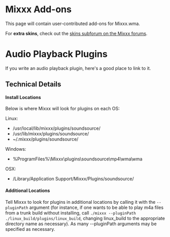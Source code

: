 # Mixxx Add-ons

This page will contain user-contributed add-ons for Mixxx.wma.

For **extra skins**, check out the [skins subforum on the Mixxx
forums](http://mixxx.org/forums/viewforum.php?f=8).

# Audio Playback Plugins

If you write an audio playback plugin, here's a good place to link to
it.

## Technical Details

#### Install Locations

Below is where Mixxx will look for plugins on each OS:

Linux:

  - /usr/local/lib/mixxx/plugins/soundsource/
  - /usr/lib/mixxx/plugins/soundsource/
  - \~/.mixxx/plugins/soundsource/

Windows:

  - %ProgramFiles%\\Mixxx\\plugins\\soundsource\\mp4\\wma\\wma

OSX:

  - /Library/Application Support/Mixxx/Plugins/soundsource/

#### Additional Locations

Tell Mixxx to look for plugins in additional locations by calling it
with the `--pluginPath` argument (for instance, if one wants to be able
to play m4a files from a trunk build without installing, call `./mixxx
--pluginPath ./linux_build/plugins/linux_build`, changing linux\_build
to the appropriate directory name as necessary). As many --pluginPath
arguments may be specified as necessary.
